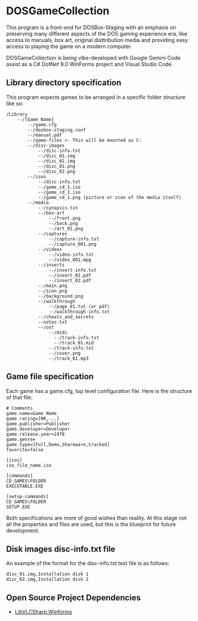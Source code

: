 # DOSGameCollection

This program is a front-end for DOSBox-Staging with an emphasis on preserving many different aspects of the DOS gaming experience era, like access to manuals, box art, original disttribution media and providing easy access to playing the game on a modern computer.

DOSGameCollection is being vibe-developed with Google Gemini Code assist as a C# DotNet 9.0 WinForms project and Visual Studio Code.

## Library directory specification

This program expects games to be arranged in a specific folder structure like so:

```
/Library
    --/[Game Name]
        --/game.cfg
        --/dosbox-staging.conf
        --/manual.pdf
        --/game-files <- This will be mounted as C:
        --/disc-images
            --/disc-info.txt
            --/disc_01.img
            --/disc_02.img
            --/disc_01.png
            --/disc_02.png
        --/isos
            --/disc-info.txt
            --/game_cd_1.iso
            --/game_cd_2.iso
            --/game_cd_1.png (picture or scan of the media itself)
        --/media
            --/synopsis.txt
            --/box-art
                --/front.png
                --/back.png
                --/art_01.png
            --/captures
                --/capture-info.txt
                --/capture_001.png
            --/videos
                --/video-info.txt
                --/video_001.mpg
            --/inserts
                --/insert-info.txt
                --/insert_01.pdf
                --/insert_02.pdf
            --/main.png
            --/icon.png
            --/background.png
            --/walkthrough
                --/page_01.txt (or pdf)
                --/walkthrough-info.txt
            --/cheats_and_secrets
            --notes.txt
            --/ost
                --/midi
                  --/track-info.txt
                  --/track_01.mid
                --/track-info.txt
                --/cover.png
                --/track_01.mp3
```

## Game file specification

Each game has a game.cfg, top level configuration file. Here is the structure of that file:

```
# Comments
game.name=Game Name
game.rating=[NR,...]
game.publisher=Publisher
game.developer=Developer
game.release.year=1978
game.genre=
game.type=[Full,Demo,Shareware,Cracked]
favorite=false

[isos]
iso_file_name.iso

[commands]
CD GAMES\FOLDER
EXECUTABLE.EXE

[setup-commands]
CD GAMES\FOLDER
SETUP.EXE
```

Both specifications are more of good wishes than reality. At this stage not all the properties and files are used, but this is the blueprint for future development.

## Disk images disc-info.txt file

An example of the format for the disc-info.txt text file is as follows:

```
disc_01.img,Installation disk 1
disc_02.img,Installation disk 2
```
## Open Source Project Dependencies 

* [LibVLCSharp.Winforms](https://www.nuget.org/packages/LibVLCSharp.WinForms/)